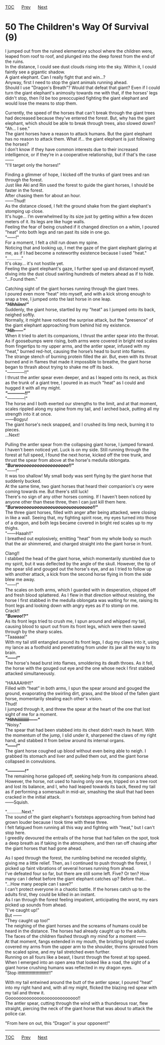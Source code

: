 [TOC](../readme.md)&nbsp;&nbsp;&nbsp;&nbsp;&nbsp;&nbsp;[Prev](section_0020.md)&nbsp;&nbsp;&nbsp;&nbsp;&nbsp;&nbsp;[Next](section_0022.md)



# 50 The Children's Way Of Survival (9)

I jumped out from the ruined elementary school where the children were,
leaped from roof to roof, and plunged into the deep forest from the end
of the ruins.  
In the distance, I could see dust clouds rising into the sky. Within it,
I could faintly see a gigantic shadow.  
A giant elephant. Can I really fight that and win...?  
Anyway, first I need to stop the giant animals running ahead.  
Should I use "Dragon's Breath"? Would that defeat that giant? Even if I
could turn the giant elephant's animosity towards me with that, if the
horses' legs didn't stop, then I’d be too preoccupied fighting the giant
elephant and would lose the means to stop them.  
  
Currently, the speed of the horses that can't break through the giant
trees had decreased because they've entered the forest. But, why has the
giant elephant, which should be able to break through trees, also slowed
down?  
"Ah... I see."  
The giant horses have a reason to attack humans. But the giant elephant
has no reason to attack them. What if... the giant elephant is just
following the horses?  
I don't know if they have common interests due to their increased
intelligence, or if they’re in a cooperative relationship, but if that's
the case ――  
"I'll target only the horses!"  
  
Finding a glimmer of hope, I kicked off the trunks of giant trees and
ran through the forest.  
Just like Aki and Rin used the forest to guide the giant horses, I
should be faster in the forest.  
After chasing them for about an hour.  
――Thud!  
As the distance closed, I felt the ground shake from the giant
elephant's stomping up close.  
It's huge... I’m overwhelmed by its size just by getting within a few
dozen meters of it. Its legs are like huge walls.  
Feeling the fear of being crushed if it changed direction on a whim, I
poured "heat" into both legs and ran past its side in one go.  
"――!"  
For a moment, I felt a chill run down my spine.  
Noticing that and looking up, I met the gaze of the giant elephant
glaring at me, as if I had become a noteworthy existence because I used
"heat."  
"............"  
It's okay... it's not hostile yet.  
Feeling the giant elephant's gaze, I further sped up and distanced
myself, diving into the dust cloud swirling hundreds of meters ahead as
if to hide.  
"...Found them."  
  
Catching sight of the giant horses running through the giant trees.  
I poured even more "heat" into myself, and with a kick strong enough to
snap a tree, I jumped onto the last horse in one leap.  
***"Hihhiinn!"***  
Suddenly, the giant horse, startled by my "heat" as I jumped onto its
back, neighed softly.  
Normally, it might have noticed the surprise attack, but the "presence"
of the giant elephant approaching from behind hid my existence.  
***"Hih――"***  
When it tried to alert its companions, I thrust the antler spear into
the throat.  
As if goosebumps were rising, both arms were covered in bright red
scales from fingertips to my upper arms, and the antler spear, infused
with my "heat," burned red-hot, causing the horse’s head to burst into
flames.  
The strange stench of burning protein filled the air. But, even with its
throat burned and in flames that made it impossible to breathe, the
giant horse began to thrash about trying to shake me off its back.  
"――――!!"  
I thrust the antler spear even deeper, and as I leaped onto its neck, as
thick as the trunk of a giant tree, I poured in as much "heat" as I
could and hugged it with all my might.  
***"――――!!"***  
"――――!"  
The horse and I both exerted our strengths to the limit, and at that
moment, scales rippled along my spine from my tail, and I arched back,
putting all my strength into it at once.  
――Bogyu!  
The giant horse's neck snapped, and I crushed its limp neck, burning it
to pieces.  
...Next!  
  
Pulling the antler spear from the collapsing giant horse, I jumped
forward.  
I haven't been noticed yet. Luck is on my side. Still running through
the forest at full speed, I found the next horse, kicked off the tree
trunk, and thrust the spear from above at the horse's medulla
oblongata.  
***"Burwooooooooooooooooooo!!"***  
"――!"  
It was too shallow! My small body was sent flying by the giant horse
that suddenly bucked.  
At the same time, two giant horses that heard their companion's cry were
coming towards me. But there's still luck!  
There's no sign of any other horses coming. If I haven't been noticed by
anyone other than these three, then I can just kill them here.  
***"Burwooooouooouooouoouoouoouoouoo!!"***  
The three giant horses, filled with anger after being attacked, were
closing in like a wall. Seeing that, my fighting spirit rose, my eyes
turned into those of a dragon, and both legs became covered in bright
red scales up to my thighs.  
"――Haaah!!"  
I breathed out explosively, emitting "heat" from my whole body so much
that the air shimmered, and charged straight into the giant horse in
front.  
  
Clang!!  
I stabbed the head of the giant horse, which momentarily stumbled due to
my spirit, but it was deflected by the angle of the skull. However, the
tip of the spear slid and gouged out the horse's eye, and as I tried to
follow up with another attack, a kick from the second horse flying in
from the side blew me away.  
"――!"  
The scales on both arms, which I guarded with in desperation, chipped
off and fresh blood splattered. As I flew in that direction without
resisting, the horse I first stabbed in the medulla oblongata was
waiting for me, raising its front legs and looking down with angry eyes
as if to stomp on me.  
Crack!!  
***"Buwoo!?"***  
As its front legs tried to crush me, I spun around and whipped my tail,
causing blood to spurt out from its front legs, which were then sawed
through by the sharp scales.  
"Taaaaaa!"  
With my tail still entangled around its front legs, I dug my claws into
it, using my lance as a foothold and penetrating from under its jaw all
the way to its brain.  
***"――!"***  
The horse's head burst into flames, smoldering its death throes. As it
fell, the horse with the gouged out eye and the one whose neck I first
stabbed attacked simultaneously.  
  
"HAAAAHH!!"  
Filled with “heat” in both arms, I spun the spear around and gouged the
ground, evaporating the swirling dirt, grass, and the blood of the
fallen giant horse, momentarily stealing each other's vision.  
Thud!  
I jumped through it, and threw the spear at the heart of the one that
lost sight of me for a moment.  
***"Hihhiiiiiiiiii――"***  
"Noisy."  
The spear that had been stabbed into its chest didn't reach its heart.
With the momentum of the jump, I slid under it, sharpened the claws of
my right hand, and stabbed it from below around its internal organs.  
***"――!"***  
The giant horse coughed up blood without even being able to neigh. I
grabbed its stomach and liver and pulled them out, and the giant horse
collapsed in convulsions.  
  
***"――――!"***  
The remaining horse galloped off, seeking help from its companions
ahead.  
However, the horse, not used to having only one eye, tripped on a tree
root and lost its balance, and I, who had leaped towards its back,
flexed my tail as if performing a somersault in mid-air, smashing the
skull that had been cracked in the initial attack.  
――Squish.  
  
"............Next."  
The sound of the giant elephant's footsteps approaching from behind had
grown louder because I took time with these three.  
I felt fatigued from running all this way and fighting with "heat," but
I can't stop here.  
I greedily devoured the entrails of the horse that had fallen on the
spot, took a deep breath as if taking in the atmosphere, and then ran
off chasing after the giant horses that had gone ahead.  
  
As I sped through the forest, the rumbling behind me receded slightly,
giving me a little relief. Then, as I continued to push through the
forest, I picked up faint vibrations of several horses running from
ahead.  
I've defeated four so far, but there are still some left. Five? Or ten?
How many can I defeat before the giant elephant catches up? Before
that...  
"...How many people can I save?"  
I can't protect everyone in a chaotic battle. If the horses catch up to
the adults first, they could be killed in an instant.  
As I ran through the forest feeling impatient, anticipating the worst,
my ears picked up sounds from ahead.  
"I've caught up!"  
But ――  
"They caught up too!"  
The neighing of the giant horses and the screams of humans could be
heard in the distance. The horses had already caught up to the adults.  
The faces of the children flashed through my mind for a moment ――  
At that moment, fangs extended in my mouth, the bristling bright red
scales covered my arms from the upper arm to the shoulder, thorns
sprouted from the scaled spine, and my tail stretched even further.  
Running on all fours like a beast, I burst through the forest at top
speed. When I emerged into an open area that looked like a road, the
sight of a giant horse crushing humans was reflected in my dragon
eyes.  
"Stop ittttttttttttttttttttt!!"  
  
With my tail entwined around the butt of the antler spear, I poured
"heat" into my right hand and, with all my might, flicked the blazing
red spear with my tail and threw it.  
Gooooooooooooooooooooooooooo!!  
The antler spear, cutting through the wind with a thunderous roar, flew
straight, piercing the neck of the giant horse that was about to attack
the police car.  
  
"From here on out, this “Dragon” is your opponent!"  
  
  


---
[TOC](../readme.md)&nbsp;&nbsp;&nbsp;&nbsp;&nbsp;&nbsp;[Prev](section_0020.md)&nbsp;&nbsp;&nbsp;&nbsp;&nbsp;&nbsp;[Next](section_0022.md)

